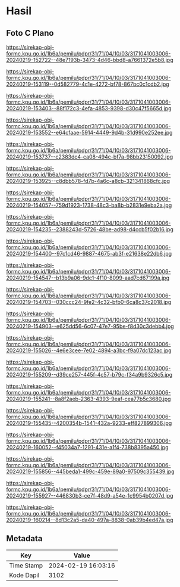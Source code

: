 # Hasil

## Foto C Plano

https://sirekap-obj-formc.kpu.go.id/1b6a/pemilu/pdpr/31/71/04/10/03/3171041003006-20240219-152722--48e7193b-3473-4d46-bbd8-a7661372e5b8.jpg

https://sirekap-obj-formc.kpu.go.id/1b6a/pemilu/pdpr/31/71/04/10/03/3171041003006-20240219-153119--0d582779-4c1e-4272-bf78-867bc0c1cdb2.jpg

https://sirekap-obj-formc.kpu.go.id/1b6a/pemilu/pdpr/31/71/04/10/03/3171041003006-20240219-153403--88f172c3-4efa-4853-9398-d30c47f5665d.jpg

https://sirekap-obj-formc.kpu.go.id/1b6a/pemilu/pdpr/31/71/04/10/03/3171041003006-20240219-153552--e64cfaae-5914-4449-9d4b-31d990e252ee.jpg

https://sirekap-obj-formc.kpu.go.id/1b6a/pemilu/pdpr/31/71/04/10/03/3171041003006-20240219-153737--c2383dc4-ca08-494c-bf7a-98bb23150092.jpg

https://sirekap-obj-formc.kpu.go.id/1b6a/pemilu/pdpr/31/71/04/10/03/3171041003006-20240219-153925--c8dbb578-fd7b-4a6c-a8cb-321341868cfc.jpg

https://sirekap-obj-formc.kpu.go.id/1b6a/pemilu/pdpr/31/71/04/10/03/3171041003006-20240219-154057--759d1923-1738-48c3-ba8b-b2831e9eba2a.jpg

https://sirekap-obj-formc.kpu.go.id/1b6a/pemilu/pdpr/31/71/04/10/03/3171041003006-20240219-154235--2388243d-5726-48be-ad98-d4ccb5f02b16.jpg

https://sirekap-obj-formc.kpu.go.id/1b6a/pemilu/pdpr/31/71/04/10/03/3171041003006-20240219-154400--97c1cd46-9887-4675-ab3f-e21638e22db6.jpg

https://sirekap-obj-formc.kpu.go.id/1b6a/pemilu/pdpr/31/71/04/10/03/3171041003006-20240219-154547--b13b9a06-9dc1-4f10-8099-aad7cd67199a.jpg

https://sirekap-obj-formc.kpu.go.id/1b6a/pemilu/pdpr/31/71/04/10/03/3171041003006-20240219-154703--030ccc24-9fe2-4c32-bfb0-6ca8c37c2018.jpg

https://sirekap-obj-formc.kpu.go.id/1b6a/pemilu/pdpr/31/71/04/10/03/3171041003006-20240219-154903--e625dd56-6c07-47e7-95be-f8d30c3debb4.jpg

https://sirekap-obj-formc.kpu.go.id/1b6a/pemilu/pdpr/31/71/04/10/03/3171041003006-20240219-155026--4e6e3cee-7e02-4894-a3bc-f9a07dc123ac.jpg

https://sirekap-obj-formc.kpu.go.id/1b6a/pemilu/pdpr/31/71/04/10/03/3171041003006-20240219-155209--d39ce257-445f-4c57-b79c-f34a9b9326c5.jpg

https://sirekap-obj-formc.kpu.go.id/1b6a/pemilu/pdpr/31/71/04/10/03/3171041003006-20240219-155241--8a8f2aeb-2363-4393-9eaf-cea77b5c3680.jpg

https://sirekap-obj-formc.kpu.go.id/1b6a/pemilu/pdpr/31/71/04/10/03/3171041003006-20240219-155435--4200354b-1541-432a-9233-eff827899306.jpg

https://sirekap-obj-formc.kpu.go.id/1b6a/pemilu/pdpr/31/71/04/10/03/3171041003006-20240219-160052--f45034a7-1291-431e-a1f4-738b8395a450.jpg

https://sirekap-obj-formc.kpu.go.id/1b6a/pemilu/pdpr/31/71/04/10/03/3171041003006-20240219-155856--445beda1-499c-459e-89a0-97509c355439.jpg

https://sirekap-obj-formc.kpu.go.id/1b6a/pemilu/pdpr/31/71/04/10/03/3171041003006-20240219-155927--446830b3-ce7f-48d9-a54e-1c9954b0207d.jpg

https://sirekap-obj-formc.kpu.go.id/1b6a/pemilu/pdpr/31/71/04/10/03/3171041003006-20240219-160214--8d13c2a5-da40-497a-8838-0ab39b4ed47a.jpg


## Metadata

| Key        | Value               |
| ---------- | ------------------- |
| Time Stamp | 2024-02-19 16:03:16 |
| Kode Dapil | 3102                |



